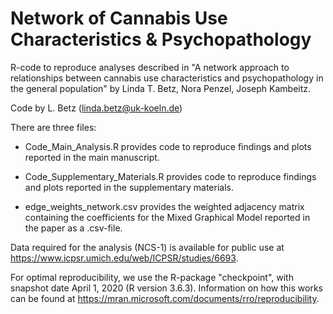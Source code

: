 # Network of Cannabis Use Characteristics & Psychopathology
R-code to reproduce analyses described in "A network approach to relationships between cannabis use characteristics and psychopathology in the general population" by Linda T. Betz, Nora Penzel, Joseph Kambeitz.  

Code by L. Betz (linda.betz@uk-koeln.de)

There are three files:

* Code_Main_Analysis.R provides code to reproduce findings and plots reported in the main manuscript.

* Code_Supplementary_Materials.R provides code to reproduce findings and plots reported in the supplementary materials.

* edge_weights_network.csv provides the weighted adjacency matrix containing the coefficients for the Mixed Graphical Model reported in the paper as a .csv-file.

Data required for the analysis (NCS-1) is available for public use at https://www.icpsr.umich.edu/web/ICPSR/studies/6693.

For optimal reproducibility, we use the R-package "checkpoint", with snapshot date April 1, 2020 (R version 3.6.3). Information on how this works can be found at https://mran.microsoft.com/documents/rro/reproducibility.
